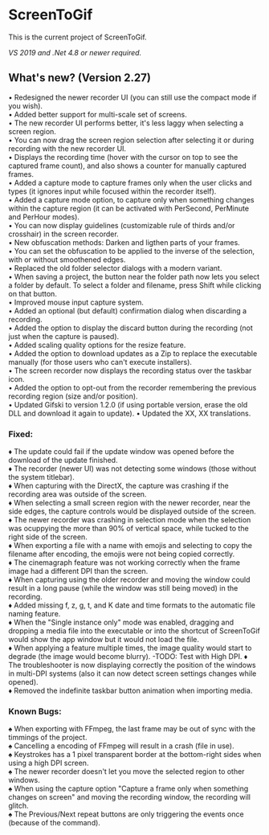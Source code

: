 ﻿# ScreenToGif  

This is the current project of ScreenToGif.  

_VS 2019 and .Net 4.8 or newer required._


## What's new? (Version 2.27)

• Redesigned the newer recorder UI (you can still use the compact mode if you wish).  
• Added better support for multi-scale set of screens.  
• The new recorder UI performs better, it's less laggy when selecting a screen region.  
• You can now drag the screen region selection after selecting it or during recording with the new recorder UI.  
• Displays the recording time (hover with the cursor on top to see the captured frame count), and also shows a counter for manually captured frames.  
• Added a capture mode to capture frames only when the user clicks and types (it ignores input while focused within the recorder itself).  
• Added a capture mode option, to capture only when something changes within the capture region (it can be activated with PerSecond, PerMinute and PerHour modes).  
• You can now display guidelines (customizable rule of thirds and/or crosshair) in the screen recorder.  
• New obfuscation methods: Darken and ligthen parts of your frames.  
• You can set the obfuscation to be applied to the inverse of the selection, with or without smoothened edges.  
• Replaced the old folder selector dialogs with a modern variant.  
• When saving a project, the button near the folder path now lets you select a folder by default. To select a folder and filename, press Shift while clicking on that button.  
• Improved mouse input capture system.  
• Added an optional (but default) confirmation dialog when discarding a recording.  
• Added the option to display the discard button during the recording (not just when the capture is paused).  
• Added scaling quality options for the resize feature.  
• Added the option to download updates as a Zip to replace the executable manually (for those users who can't execute installers).  
• The screen recorder now displays the recording status over the taskbar icon.  
• Added the option to opt-out from the recorder remembering the previous recording region (size and/or position).  
• Updated Gifski to version 1.2.0 (if using portable version, erase the old DLL and download it again to update).
• Updated the XX, XX translations.  

### Fixed:

♦ The update could fail if the update window was opened before the download of the update finished.  
♦ The recorder (newer UI) was not detecting some windows (those without the system titlebar).  
♦ When capturing with the DirectX, the capture was crashing if the recording area was outside of the screen.  
♦ When selecting a small screen region with the newer recorder, near the side edges, the capture controls would be displayed outside of the screen.  
♦ The newer recorder was crashing in selection mode when the selection was ocuppying the more than 90% of vertical space, while tucked to the right side of the screen.   
♦ When exporting a file with a name with emojis and selecting to copy the filename after encoding, the emojis were not being copied correctly.  
♦ The cinemagraph feature was not working correctly when the frame image had a different DPI than the screen.  
♦ When capturing using the older recorder and moving the window could result in a long pause (while the window was still being moved) in the recording.   
♦ Added missing f, z, g, t, and K date and time formats to the automatic file naming feature.  
♦ When the "Single instance only" mode was enabled, dragging and dropping a media file into the executable or into the shortcut of ScreenToGif would show the app window but it would not load the file.  
♦ When applying a feature multiple times, the image quality would start to degrade (the image would become blurry).  -TODO: Test with High DPI.
♦ The troubleshooter is now displaying correctly the position of the windows in multi-DPI systems (also it can now detect screen settings changes while opened).  
♦ Removed the indefinite taskbar button animation when importing media.  

### Known Bugs:
  
♠ When exporting with FFmpeg, the last frame may be out of sync with the timmings of the project.  
♠ Cancelling a encoding of FFmpeg will result in a crash (file in use).  
♠ Keystrokes has a 1 pixel transparent border at the bottom-right sides when using a high DPI screen.  
♠ The newer recorder doesn't let you move the selected region to other windows.  
♠ When using the capture option "Capture a frame only when something changes on screen" and moving the recording window, the recording will glitch.  
♠ The Previous/Next repeat buttons are only triggering the events once (because of the command).   